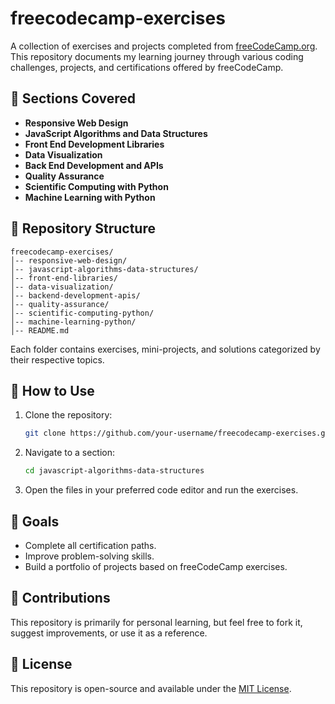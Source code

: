 # freecodecamp-exercises

A collection of exercises and projects completed from [freeCodeCamp.org](https://www.freecodecamp.org/). This repository documents my learning journey through various coding challenges, projects, and certifications offered by freeCodeCamp.

## 📌 Sections Covered
- **Responsive Web Design**
- **JavaScript Algorithms and Data Structures**
- **Front End Development Libraries**
- **Data Visualization**
- **Back End Development and APIs**
- **Quality Assurance**
- **Scientific Computing with Python**
- **Machine Learning with Python**

## 📂 Repository Structure
```
freecodecamp-exercises/
│-- responsive-web-design/
│-- javascript-algorithms-data-structures/
│-- front-end-libraries/
│-- data-visualization/
│-- backend-development-apis/
│-- quality-assurance/
│-- scientific-computing-python/
│-- machine-learning-python/
│-- README.md
```
Each folder contains exercises, mini-projects, and solutions categorized by their respective topics.

## 🚀 How to Use
1. Clone the repository:
   ```sh
   git clone https://github.com/your-username/freecodecamp-exercises.git
   ```
2. Navigate to a section:
   ```sh
   cd javascript-algorithms-data-structures
   ```
3. Open the files in your preferred code editor and run the exercises.

## 🎯 Goals
- Complete all certification paths.
- Improve problem-solving skills.
- Build a portfolio of projects based on freeCodeCamp exercises.

## 🤝 Contributions
This repository is primarily for personal learning, but feel free to fork it, suggest improvements, or use it as a reference.

## 📜 License
This repository is open-source and available under the [MIT License](LICENSE).
